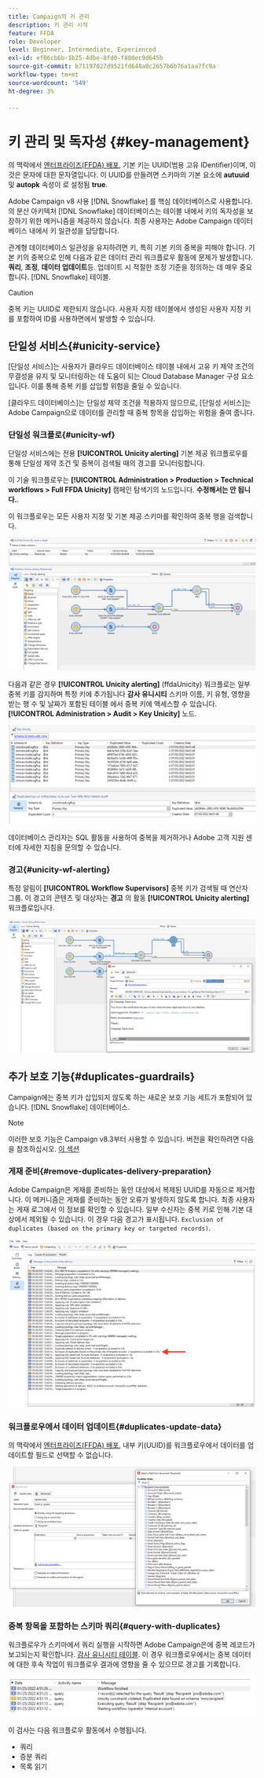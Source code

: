 ```yaml
---
title: Campaign의 키 관리
description: 키 관리 시작
feature: FFDA
role: Developer
level: Beginner, Intermediate, Experienced
exl-id: ef06cb6b-1b25-4dbe-8fd0-f880ec9d645b
source-git-commit: b71197027d9521fd648a0c2657b6b76a1aa7fc9a
workflow-type: tm+mt
source-wordcount: '549'
ht-degree: 3%

---
```


# 키 관리 및 독자성 {#key-management}

의 맥락에서 [엔터프라이즈(FFDA) 배포](enterprise-deployment.md), 기본 키는 UUID(범용 고유 IDentifier)이며, 이것은 문자에 대한 문자열입니다. 이 UUID를 만들려면 스키마의 기본 요소에 **autuuid** 및 **autopk** 속성이 로 설정됨 **true**.

Adobe Campaign v8 사용 [!DNL Snowflake] 를 핵심 데이터베이스로 사용합니다. 의 분산 아키텍처 [!DNL Snowflake] 데이터베이스는 테이블 내에서 키의 독자성을 보장하기 위한 메커니즘을 제공하지 않습니다. 최종 사용자는 Adobe Campaign 데이터베이스 내에서 키 일관성을 담당합니다.

관계형 데이터베이스 일관성을 유지하려면 키, 특히 기본 키의 중복을 피해야 합니다. 기본 키의 중복으로 인해 다음과 같은 데이터 관리 워크플로우 활동에 문제가 발생합니다. **쿼리**, **조정**, **데이터 업데이트**&#x200B;등. 업데이트 시 적절한 조정 기준을 정의하는 데 매우 중요합니다. [!DNL Snowflake] 테이블.


>[!CAUTION]
>
>중복 키는 UUID로 제한되지 않습니다. 사용자 지정 테이블에서 생성된 사용자 지정 키를 포함하여 ID를 사용하면에서 발생할 수 있습니다.


## 단일성 서비스{#unicity-service}

[단일성 서비스]는 사용자가 클라우드 데이터베이스 테이블 내에서 고유 키 제약 조건의 무결성을 유지 및 모니터링하는 데 도움이 되는 Cloud Database Manager 구성 요소입니다. 이를 통해 중복 키를 삽입할 위험을 줄일 수 있습니다.

[클라우드 데이터베이스]는 단일성 제약 조건을 적용하지 않으므로, [단일성 서비스]는 Adobe Campaign으로 데이터를 관리할 때 중복 항목을 삽입하는 위험을 줄여 줍니다.

### 단일성 워크플로{#unicity-wf}

단일성 서비스에는 전용 **[!UICONTROL Unicity alerting]** 기본 제공 워크플로우를 통해 단일성 제약 조건 및 중복이 검색될 때의 경고를 모니터링합니다.

이 기술 워크플로우는 **[!UICONTROL Administration > Production > Technical workflows > Full FFDA Unicity]** 캠페인 탐색기의 노드입니다. **수정해서는 안 됩니다.**.

이 워크플로우는 모든 사용자 지정 및 기본 제공 스키마를 확인하여 중복 행을 검색합니다.

![](assets/unicity-alerting-wf.png)

다음과 같은 경우 **[!UICONTROL Unicity alerting]** (ffdaUnicity) 워크플로는 일부 중복 키를 감지하며 특정 키에 추가됩니다 **감사 유니시티** 스키마 이름, 키 유형, 영향을 받는 행 수 및 날짜가 포함된 테이블 에서 중복 키에 액세스할 수 있습니다. **[!UICONTROL Administration > Audit > Key Unicity]** 노드.

![](assets/unicity-table.png)

데이터베이스 관리자는 SQL 활동을 사용하여 중복을 제거하거나 Adobe 고객 지원 센터에 자세한 지침을 문의할 수 있습니다.

### 경고{#unicity-wf-alerting}

특정 알림이 **[!UICONTROL Workflow Supervisors]** 중복 키가 검색될 때 연산자 그룹. 이 경고의 콘텐츠 및 대상자는 **경고** 의 활동 **[!UICONTROL Unicity alerting]** 워크플로입니다.

![](assets/wf-alert-activity.png)


## 추가 보호 기능{#duplicates-guardrails}

Campaign에는 중복 키가 삽입되지 않도록 하는 새로운 보호 기능 세트가 포함되어 있습니다. [!DNL Snowflake] 데이터베이스.

>[!NOTE]
>
>이러한 보호 기능은 Campaign v8.3부터 사용할 수 있습니다. 버전을 확인하려면 다음을 참조하십시오. [이 섹션](../start/compatibility-matrix.md#how-to-check-your-campaign-version-and-buildversion)

### 게재 준비{#remove-duplicates-delivery-preparation}

Adobe Campaign은 게재를 준비하는 동안 대상에서 복제된 UUID를 자동으로 제거합니다. 이 메커니즘은 게재를 준비하는 동안 오류가 발생하지 않도록 합니다. 최종 사용자는 게재 로그에서 이 정보를 확인할 수 있습니다. 일부 수신자는 중복 키로 인해 기본 대상에서 제외될 수 있습니다. 이 경우 다음 경고가 표시됩니다. `Exclusion of duplicates (based on the primary key or targeted records)`.

![](assets/exclusion-duplicates-log.png)

### 워크플로우에서 데이터 업데이트{#duplicates-update-data}

의 맥락에서 [엔터프라이즈(FFDA) 배포](enterprise-deployment.md), 내부 키(UUID)를 워크플로우에서 데이터를 업데이트할 필드로 선택할 수 없습니다.

![](assets/update-data-no-internal-key.png)

### 중복 항목을 포함하는 스키마 쿼리{#query-with-duplicates}

워크플로우가 스키마에서 쿼리 실행을 시작하면 Adobe Campaign은에 중복 레코드가 보고되는지 확인합니다. [감사 유니시티 테이블](#unicity-wf). 이 경우 워크플로우에서는 중복 데이터에 대한 후속 작업이 워크플로우 결과에 영향을 줄 수 있으므로 경고를 기록합니다.

![](assets/query-with-duplicates.png)

이 검사는 다음 워크플로우 활동에서 수행됩니다.

* 쿼리
* 증분 쿼리
* 목록 읽기